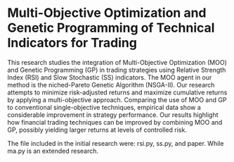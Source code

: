 # Multi-Objective Optimization and Genetic Programming of Technical Indicators for Trading

This research studies the integration of Multi-Objective Optimization (MOO) and Genetic Programming (GP) in trading strategies using Relative Strength Index (RSI) and Slow Stochastic (SS) indicators. The MOO agent in our method is the niched-Pareto Genetic Algorithm (NSGA-II). Our research attempts to minimize risk-adjusted returns and maximize cumulative returns by applying a multi-objective approach. Comparing the use of MOO and GP to conventional single-objective techniques, empirical data show a considerable improvement in strategy performance. Our results highlight how financial trading techniques can be improved by combining MOO and GP, possibly yielding larger returns at levels of controlled risk.

The file included in the initial research were: rsi.py, ss.py, and paper. While ma.py is an extended research.
